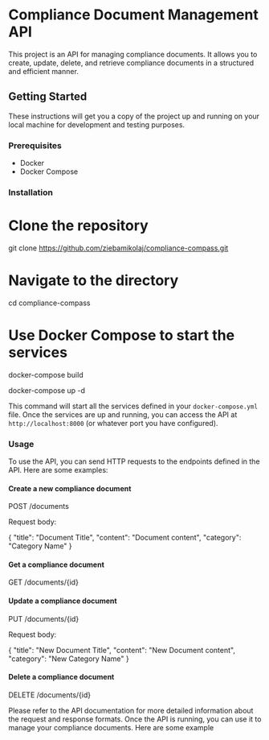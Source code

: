 # Compliance Document Management API

This project is an API for managing compliance documents. It allows you to create, update, delete, and retrieve compliance documents in a structured and efficient manner.

## Getting Started

These instructions will get you a copy of the project up and running on your local machine for development and testing purposes.

### Prerequisites

- Docker
- Docker Compose

### Installation

# Clone the repository

git clone https://github.com/ziebamikolaj/compliance-compass.git

# Navigate to the directory

cd compliance-compass

# Use Docker Compose to start the services

docker-compose build

docker-compose up -d

This command will start all the services defined in your `docker-compose.yml` file. Once the services are up and running, you can access the API at `http://localhost:8000` (or whatever port you have configured).

### Usage

To use the API, you can send HTTP requests to the endpoints defined in the API. Here are some examples:

#### Create a new compliance document

POST /documents

Request body:

{
"title": "Document Title",
"content": "Document content",
"category": "Category Name"
}

#### Get a compliance document

GET /documents/{id}

#### Update a compliance document

PUT /documents/{id}

Request body:

{
"title": "New Document Title",
"content": "New Document content",
"category": "New Category Name"
}

#### Delete a compliance document

DELETE /documents/{id}

Please refer to the API documentation for more detailed information about the request and response formats.
Once the API is running, you can use it to manage your compliance documents. Here are some example
